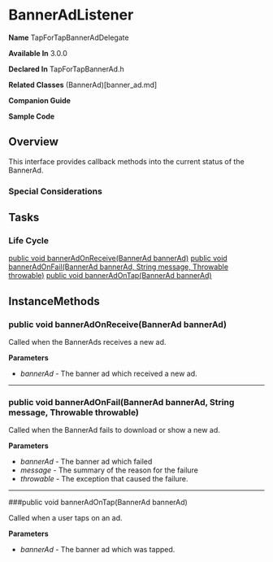 # BannerAdListener

**Name** TapForTapBannerAdDelegate

**Available In**   3.0.0

**Declared In**    TapForTapBannerAd.h

**Related Classes** (BannerAd)[banner_ad.md]

**Companion Guide**

**Sample Code**

## Overview

This interface provides callback methods into the current status of the BannerAd.

### Special Considerations

## Tasks

### Life Cycle

[public void bannerAdOnReceive(BannerAd bannerAd)](public-void-bannerAdOnReceiveBannerAd-bannerAd)
[public void bannerAdOnFail(BannerAd bannerAd, String message, Throwable throwable)](public-void-bannerAdOnFailBannerAd-bannerAd-String-message-Throwable-throwable)
[public void bannerAdOnTap(BannerAd bannerAd)](public-void-bannerAdOnTapBannerAd-bannerAd)

## InstanceMethods

### public void bannerAdOnReceive(BannerAd bannerAd)

Called when the BannerAds receives a new ad.

**Parameters**

  - _bannerAd_ - The banner ad which received a new ad.

---

### public void bannerAdOnFail(BannerAd bannerAd, String message, Throwable throwable)

Called when the BannerAd fails to download or show a new ad.

**Parameters**

  - _bannerAd_ - The banner ad which failed
  - _message_ - The summary of the reason for the failure
  - _throwable_ - The exception that caused the failure.

---

###public void bannerAdOnTap(BannerAd bannerAd)

Called when a user taps on an ad.

**Parameters**

  - _bannerAd_ - The banner ad which was tapped.